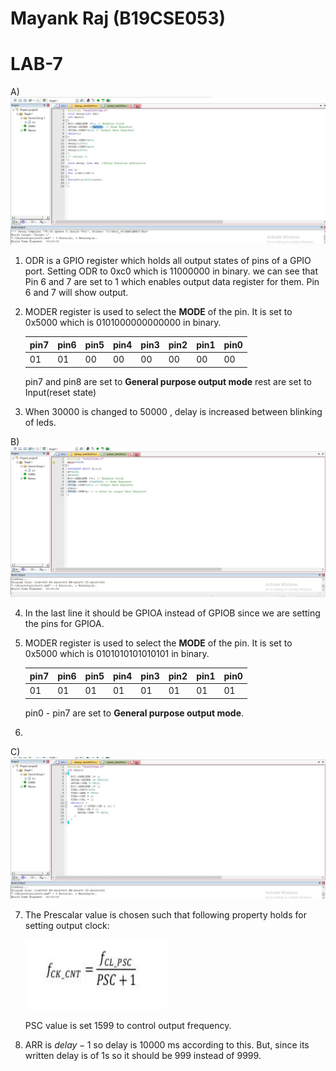 # **Mayank Raj (B19CSE053)**
 # **LAB-7**

A)  ![img](https://github.com/Mayank9mare/ImagesForMarkdown/blob/main/lab71.jpg?raw=true)

1) ODR is a GPIO register which holds all output states of pins of a GPIO port. Setting ODR to 0xc0 which is 11000000 in binary. we can see that Pin 6 and 7 are set to 1 which enables output data register for them. Pin 6 and 7 will show output.

2) MODER register is used to select the **MODE** of the pin. It is set to 0x5000 which is 0101000000000000 in binary.
   
   |pin7|pin6|pin5|pin4|pin3|pin2|pin1|pin0|
   |---|---|---|---|---|---|---|---|
   |01|01|00|00|00|00|00|00|

   pin7 and pin8 are set to **General purpose output mode** rest are set to Input(reset state)

3) When 30000 is changed to 50000 , delay is increased between blinking of leds.
   
B) ![img](https://github.com/Mayank9mare/ImagesForMarkdown/blob/main/lab72.jpg?raw=true)

4) In the last line it should be GPIOA instead of GPIOB since we are setting the pins for GPIOA.
   
5) MODER register is used to select the **MODE** of the pin. It is set to 0x5000 which is 0101010101010101 in binary.
   
   |pin7|pin6|pin5|pin4|pin3|pin2|pin1|pin0|
   |---|---|---|---|---|---|---|---|
   |01|01|01|01|01|01|01|01|

   pin0 - pin7 are set to **General purpose output mode**.

6)

C) ![img](https://github.com/Mayank9mare/ImagesForMarkdown/blob/main/lab73.jpg?raw=true)

7) The Prescalar value is chosen such that following property holds for setting output clock:
 
    ![img](https://github.com/Mayank9mare/ImagesForMarkdown/blob/main/lab74.jpg?raw=true)

    PSC value is set 1599 to control output frequency.

   
8) ARR is $delay -1$  so delay is 10000 ms according to this. But, since its written delay is of 1s so it should be 999 instead of 9999.
   
<script type="text/javascript" src="http://cdn.mathjax.org/mathjax/latest/MathJax.js?config=TeX-AMS-MML_HTMLorMML"></script>
<script type="text/x-mathjax-config">
    MathJax.Hub.Config({ tex2jax: {inlineMath: [['$', '$']]}, messageStyle: "none" });
</script>